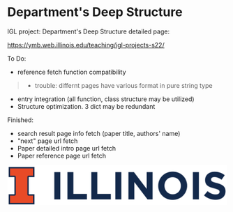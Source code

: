 # Department's Deep Structure
IGL project: Department's Deep Structure
detailed page:

https://ymb.web.illinois.edu/teaching/igl-projects-s22/

To Do:
- reference fetch function compatibility
> - trouble: differnt pages have various format in pure string type
- entry integration (all function, class structure may be utilized)
- Structure optimization. 3 dict may be redundant 

Finished:
- search result page info fetch (paper title, authors' name)
- "next" page url fetch 
- Paper detailed intro page url fetch 
- Paper reference page url fetch

![image](https://github.com/CoulsonZhang/Deep_Structure/blob/main/Image/UIUC_logo.png)
